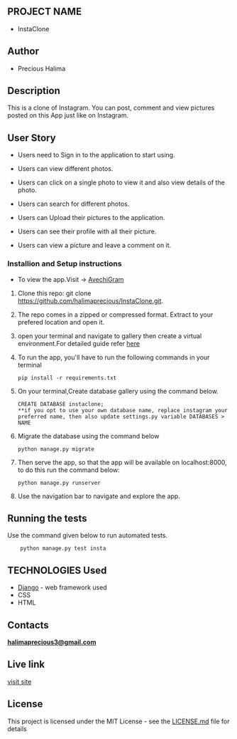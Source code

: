 ## PROJECT NAME 
 - InstaClone
 ## Author 
 - Precious Halima

 ## Description 

 This is a clone of Instagram. You can post, comment and view pictures posted on this App just like on Instagram.

 ## User Story
- Users need to Sign in to the application to start using.

- Users can view different photos.

- Users can click on a single photo to view it and also view details of the photo.

- Users can search for different photos.

- Users can Upload their pictures to the application.

- Users can see their profile with all their picture.

- Users can view  a picture and leave a comment on it.




### Installion and Setup instructions

* To view the app.Visit -> [AvechiGram](http://avechigram.herokuapp.com/instagram/)

1. Clone this repo: git clone https://github.com/halimaprecious/InstaClone.git.
2. The repo comes in a zipped or compressed format. Extract to your prefered location and open it.
3. open your terminal and navigate to gallery then create a virtual environment.For detailed guide refer  [here](https://packaging.python.org/guides/installing-using-pip-and-virtualenv/)

4. To run the app, you'll have to run the following commands in your terminal
    
    
       pip install -r requirements.txt
5. On your terminal,Create database gallery using the command below.


       CREATE DATABASE instaclone; 
       **if you opt to use your own database name, replace instagram your preferred name, then also update settings.py variable DATABASES > NAME

6. Migrate the database using the command below


       python manage.py migrate
7. Then serve the app, so that the app will be available on localhost:8000, to do this run the command below:


       python manage.py runserver
8. Use the navigation bar to navigate and explore the app.



## Running the tests

Use the command given below to run automated tests.

        python manage.py test insta


## TECHNOLOGIES Used

* [Django](https://www.djangoproject.com/) - web framework used
* CSS
* HTML 


## Contacts

**halimaprecious3@gmail.com**


## Live link 
[visit site](https://pgramclone.herokuapp.com/)

## License
This project is licensed under the MIT License - see the [LICENSE.md](LICENSE.md) file for details